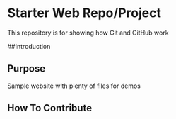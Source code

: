 # Starter Web Repo/Project

This repository is for showing how Git and GitHub work

##Introduction

## Purpose

Sample website with plenty of files for demos

## How To Contribute

